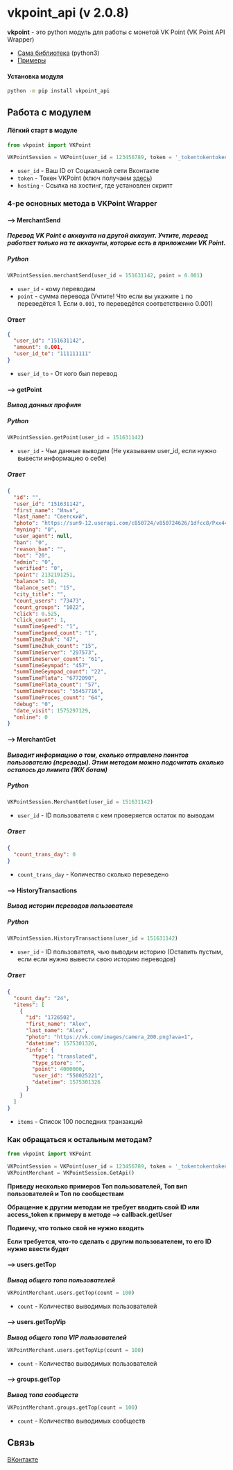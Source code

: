 vkpoint_api (v 2.0.8)
=================================================================================================================================================================================
**vkpoint** - это python модуль для работы с монетой VK Point (VK Point API Wrapper)
* [Сама библиотека](./vkpoint) (python3)
* [Примеры](./examples)

#### Установка модуля
```bash
python -m pip install vkpoint_api
```

Работа с модулем
---
#### Лёгкий старт в модуле 
```python /* или python3 */
from vkpoint import VKPoint

VKPointSession = VKPoint(user_id = 123456789, token = '_tokentokentokentokentokentoken_', hosting = 'https://site.org/')
```
* `user_id` - Ваш ID от Социальной сети Вконтакте
* `token` - Токен VKPoint (ключ получаем [здесь](https://vkpoint.vposter.ru/api/method/token))
* `hosting` - Ссылка на хостинг, где установлен скрипт


### 4-ре основных метода в VKPoint Wrapper 
#### --> MerchantSend
***Перевод VK Point с аккаунта на другой аккаунт. Учтите, перевод работает только на те аккаунты, которые есть в приложении VK Point.***
##### Python
```python /* или python3 */
VKPointSession.merchantSend(user_id = 151631142, point = 0.001)
```
* `user_id` - кому переводим
* `point` - сумма перевода (Учтите! Что если вы укажите `1` по переведётся 1. Если `0.001`, то переведётся соответственно 0.001)
#### Ответ
``` json
{
  "user_id": "151631142", 
  "amount": 0.001, 
  "user_id_to": "111111111"
}
```
* `user_id_to` - От кого был перевод
#### --> getPoint
***Вывод данных профиля***
##### Python
```python /* или python3 */
VKPointSession.getPoint(user_id = 151631142)
```
* `user_id` - Чьи данные выводим (Не указываем user_id, если нужно вывести информацию о себе)
##### Ответ
``` json
{
  "id": "", 
  "user_id": "151631142", 
  "first_name": "Илья", 
  "last_name": "Светский", 
  "photo": "https://sun9-12.userapi.com/c850724/v850724626/1dfcc8/Pxx44odNlxM.jpg?ava=1", 
  "myning": "0", 
  "user_agent": null, 
  "ban": "0", 
  "reason_ban": "", 
  "bot": "20", 
  "admin": "0", 
  "verified": "0", 
  "point": 2132191251, 
  "balance": 10, 
  "balance_set": "15", 
  "city_title": "", 
  "count_users": "73473", 
  "count_groups": "1022", 
  "click": 0.525, 
  "click_count": 1, 
  "summTimeSpeed": "1", 
  "summTimeSpeed_count": "1", 
  "summTimeZhuk": "47", 
  "summTimeZhuk_count": "15", 
  "summTimeServer": "297573", 
  "summTimeServer_count": "61", 
  "summTimeGeympad": "457", 
  "summTimeGeympad_count": "22", 
  "summTimePlata": "6772090", 
  "summTimePlata_count": "57", 
  "summTimeProces": "55457716", 
  "summTimeProces_count": "64", 
  "debug": "0", 
  "date_visit": 1575297129, 
  "online": 0
}
```
#### --> MerchantGet
***Выводит информацию о том, сколько отправлено поинтов пользователю (переводы). Этим методом можно подсчитать сколько осталось до лимита (1KК ботам)***
##### Python
```python /* или python3 */
VKPointSession.MerchantGet(user_id = 151631142)
```
* `user_id` - ID пользователя с кем проверяется остаток по выводам
##### Ответ
``` json
{
  "count_trans_day": 0
}
```
* `count_trans_day` - Количество сколько переведено

#### --> HistoryTransactions
***Вывод истории переводов пользователя***
##### Python
```python /* или python3 */
VKPointSession.HistoryTransactions(user_id = 151631142)
```
* `user_id` - ID пользователя, чью выводим историю (Оставить пустым, если если нужно вывести свою историю переводов)
##### Ответ
``` json
{
  "count_day": "24", 
  "items": [
    {
      "id": "1726502", 
      "first_name": "Alex", 
      "last_name": "Alex", 
      "photo": "https://vk.com/images/camera_200.png?ava=1", 
      "datetime": 1575301326, 
      "info": {
        "type": "translated", 
        "type_store": "", 
        "point": 4000000, 
        "user_id": "550025221", 
        "datetime": 1575301326
      }
    }
  ]
}
```
* `items` - Список 100 последних транзакций

### Как обращаться к остальным методам?
```python /* или python3 */
from vkpoint import VKPoint

VKPointSession = VKPoint(user_id = 123456789, token = '_tokentokentokentokentokentoken_')
VKPointMerchant = VKPointSession.GetApi()
```
**Приведу несколько примеров Топ пользователей, Топ вип пользователей и Топ по сообществам**

**Обращение к другим методам не требует вводить свой ID или access_token к примеру в методе --> callback.getUser**

**Подмечу, что только свой не нужно вводить**

**Если требуется, что-то сделать с другим пользователем, то его ID нужно ввести будет**
#### --> users.getTop
***Вывод общего топа пользователей***
```python /* или python3 */
VKPointMerchant.users.getTop(count = 100)
```
* `count` - Количество выводимых пользователей

#### --> users.getTopVip
***Вывод общего топа VIP пользователей***
```python /* или python3 */
VKPointMerchant.users.getTopVip(count = 100)
```
* `count` - Количество выводимых пользователей

#### --> groups.getTop
***Вывод топа сообществ***
```python /* или python3 */
VKPointMerchant.groups.getTop(count = 100)
```
* `count` - Количество выводимых сообществ

## Связь
[ВКонтакте](http://vk.com/krech_man)
